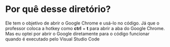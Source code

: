 # Por quê desse diretório?
Ele tem o objetivo de abrir o Google Chrome e usá-lo no código. Já que o professor coloca a hotkey como **ctrl** + **t** para abrir a aba do Google Chrome. 
Mas eu optei por abrir o Google diretamente para o código funcionar quando é executado pelo Visual Studio Code

